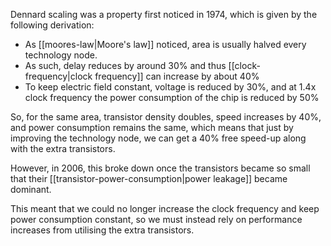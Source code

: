 Dennard scaling was a property first noticed in 1974, which is given by the following derivation:

 - As [[moores-law|Moore's law]] noticed, area is usually halved every technology node.
 - As such, delay reduces by around 30% and thus [[clock-frequency|clock frequency]] can increase by about 40%
 - To keep electric field constant, voltage is reduced by 30%, and at 1.4x clock frequency the power consumption of the chip is reduced by 50%

So, for the same area, transistor density doubles, speed increases by 40%, and power consumption remains the same, which means that just by improving the technology node, we can get a 40% free speed-up along with the extra transistors.

However, in 2006, this broke down once the transistors became so small that their [[transistor-power-consumption|power leakage]] became dominant.

This meant that we could no longer increase the clock frequency and keep power consumption constant, so we must instead rely on performance increases from utilising the extra transistors.